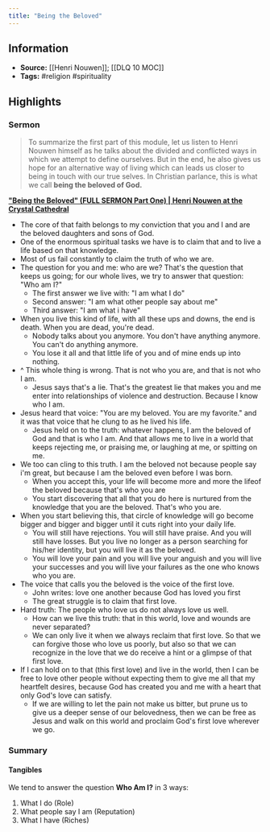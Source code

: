 ```yaml
---
title: "Being the Beloved"
---
```

## Information
- **Source:** [[Henri Nouwen]]; [[DLQ 10 MOC]]
- **Tags:** #religion #spirituality 

## Highlights
### Sermon
> To summarize the first part of this module, let us listen to Henri Nouwen himself as he talks about the divided and conflicted ways in which we attempt to define ourselves. But in the end, he also gives us hope for an alternative way  of living which can leads us closer to being in touch with our true selves. In Christian parlance, this is what we call **being the beloved of God.**

**["Being the Beloved" (FULL SERMON Part One) | Henri Nouwen at the Crystal Cathedral](https://www.youtube.com/watch?v=trG7Oh_PopM)**
- The core of that faith belongs to my conviction that you and I and are the beloved daughters and sons of God.
- One of the enormous spiritual tasks we have is to claim that and to live a life based on that knowledge.
- Most of us fail constantly to claim the truth of who we are.
- The question for you and me: who are we? That's the question that keeps us going; for our whole lives, we try to answer that question: "Who am I?"
  - The first answer we live with: "I am what I do"
  - Second answer: "I am what other people say about me"
  - Third answer: "I am what i have"
- When you live this kind of life, with all these ups and downs, the end is death. When you are dead, you're dead.
  - Nobody talks about you anymore. You don't have anything anymore. You can't do anything anymore.
  - You lose it all and that little life of you and of mine ends up into nothing.
- ^ This whole thing is wrong. That is not who you are, and that is not who I am.
  - Jesus says that's a lie. That's the greatest lie that makes you and me enter into relationships of violence and destruction. Because I know who I am.
- Jesus heard that voice: "You are my beloved. You are my favorite." and it was that voice that he clung to as he lived his life.
  - Jesus held on to the truth: whatever happens, I am the beloved of God and that is who I am. And that allows me to live in a world that keeps rejecting me, or praising me, or laughing at me, or spitting on me.
- We too can cling to this truth. I am the beloved not because people say i'm great, but because I am the beloved even before I was born.
  - When you accept this, your life will become more and more the lifeof the beloved because that's who you are
  - You start discovering that all that you do here is nurtured from the knowledge that you are the beloved. That's who you are.
- When you start believing this, that circle of knowledge will go become bigger and bigger and bigger until it cuts right into your daily life.
  - You will still have rejections. You will still have praise. And you will still have losses. But you live no longer as a person searching for his/her identity, but you will live it as the beloved.
  - You will love your pain and you will live your anguish and you will live your successes and you will live your failures as the one who knows who you are.
- The voice that calls you the beloved is the voice of the first love.
  - John writes: love one another because God has loved you first
  - The great struggle is to claim that first love.
- Hard truth: The people who love us do not always love us well. 
  - How can we live this truth: that in this world, love and wounds are never separated?
  - We can only live it when we always reclaim that first love. So that we can forgive those who love us poorly, but also so that we can recognize in the love that we do receive a hint or a glimpse of that first love.
- If I can hold on to that (this first love) and live in the world, then I can be free to love other people without expecting them to give me all that my heartfelt desires, because God has created you and me with a heart that only God's love can satisfy.
  - If we are willing to let the pain not make us bitter, but prune us to give us a deeper sense of our belovedness, then we can be free as Jesus and walk on this world and proclaim God's first love wherever we go.

### Summary
#### Tangibles
We tend to answer the question **Who Am I?** in 3 ways:
1. What I do (Role)
2. What people say I am (Reputation)
3. What I have (Riches)

